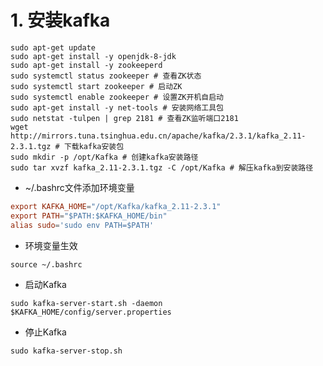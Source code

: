 # 1. 安装kafka

```shell
sudo apt-get update
sudo apt-get install -y openjdk-8-jdk
sudo apt-get install -y zookeeperd
sudo systemctl status zookeeper # 查看ZK状态
sudo systemctl start zookeeper # 启动ZK
sudo systemctl enable zookeeper # 设置ZK开机自启动
sudo apt-get install -y net-tools # 安装网络工具包
sudo netstat -tulpen | grep 2181 # 查看ZK监听端口2181
wget http://mirrors.tuna.tsinghua.edu.cn/apache/kafka/2.3.1/kafka_2.11-2.3.1.tgz # 下载kafka安装包
sudo mkdir -p /opt/Kafka # 创建kafka安装路径
sudo tar xvzf kafka_2.11-2.3.1.tgz -C /opt/Kafka # 解压kafka到安装路径
```

* ~/.bashrc文件添加环境变量

```conf
export KAFKA_HOME="/opt/Kafka/kafka_2.11-2.3.1"
export PATH="$PATH:$KAFKA_HOME/bin"
alias sudo='sudo env PATH=$PATH'
```

* 环境变量生效
```shell
source ~/.bashrc
```

* 启动Kafka

```shell
sudo kafka-server-start.sh -daemon $KAFKA_HOME/config/server.properties
```

* 停止Kafka

```shell
sudo kafka-server-stop.sh
```